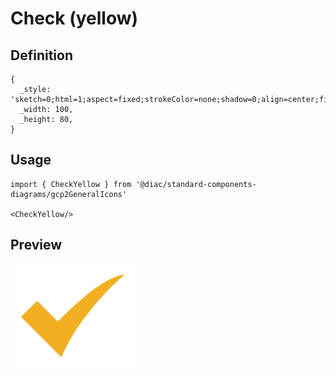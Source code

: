 # Check (yellow)

## Definition

```
{
  _style: 'sketch=0;html=1;aspect=fixed;strokeColor=none;shadow=0;align=center;fillColor=#F4AF20;verticalAlign=top;labelPosition=center;verticalLabelPosition=bottom;shape=mxgraph.gcp2.check',
  _width: 100,
  _height: 80,
}
```

## Usage

```
import { CheckYellow } from '@diac/standard-components-diagrams/gcp2GeneralIcons'

<CheckYellow/>
```

## Preview

<img src="./check-yellow.png" width="200"/>
